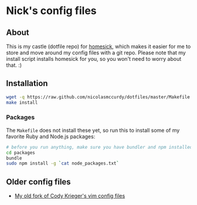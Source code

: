 # Nick's config files

## About
This is my castle (dotfile repo) for
[homesick](https://github.com/technicalpickles/homesick), which makes it easier for me
to store and move around my config files with a git repo. Please note that my
install script installs homesick for you, so you won't need to worry about
that. :)

## Installation
```bash
wget -q https://raw.github.com/nicolasmccurdy/dotfiles/master/Makefile
make install
```

### Packages
The `Makefile` does not install these yet, so run this to install some of my
favorite Ruby and Node.js packages:

```bash
# before you run anything, make sure you have bundler and npm installed first
cd packages
bundle
sudo npm install -g `cat node_packages.txt`
```

## Older config files
- [My old fork of Cody Krieger's vim config files](https://github.com/nicolasmccurdy/dotvim-old)
